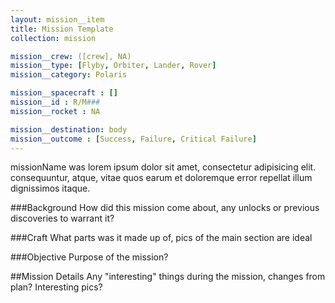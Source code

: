 ```yaml
---
layout: mission__item
title: Mission Template
collection: mission

mission__crew: ([crew], NA)
mission__type: [Flyby, Orbiter, Lander, Rover]
mission__category: Polaris

mission__spacecraft : []
mission__id : R/M###
mission__rocket : NA

mission__destination: body
mission__outcome : [Success, Failure, Critical Failure]
---
```

<!-- small intro, delete comment -->
missionName was lorem ipsum dolor sit amet, consectetur adipisicing elit. consequuntur, atque, vitae quos earum et doloremque error repellat illum dignissimos itaque.

###Background
How did this mission come about, any unlocks or previous discoveries to warrant it?

###Craft
What parts was it made up of, pics of the main section are ideal

###Objective
Purpose of the mission?

##Mission Details
Any "interesting" things during the mission, changes from plan? Interesting pics?
